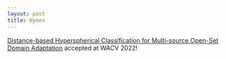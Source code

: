 ```yaml
---
layout: post
title: Hymos
---
```

[Distance-based Hyperspherical Classification for Multi-source Open-Set Domain Adaptation](https://openaccess.thecvf.com/content/WACV2022/papers/Bucci_Distance-Based_Hyperspherical_Classification_for_Multi-Source_Open-Set_Domain_Adaptation_WACV_2022_paper.pdf) accepted at WACV 2022!
